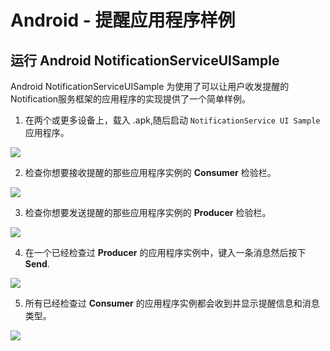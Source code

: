 # Android - 提醒应用程序样例

## 运行 Android NotificationServiceUISample
Android NotificationServiceUISample 为使用了可以让用户收发提醒的Notification服务框架的应用程序的实现提供了一个简单样例。

1. 在两个或更多设备上，载入 .apk,随后启动  `NotificationService UI Sample`应用程序。

  ![][1.StartScreen]

2. 检查你想要接收提醒的那些应用程序实例的 **Consumer** 检验栏。

  ![][2.CheckConsumerCheckbox]

3. 检查你想要发送提醒的那些应用程序实例的 **Producer**  检验栏。

  ![][3.CheckProducerCheckbox]

4. 在一个已经检查过 **Producer** 的应用程序实例中，键入一条消息然后按下 **Send**.

  ![][4.ProducerSendsHelloWorld]

5. 所有已经检查过 **Consumer** 的应用程序实例都会收到并显示提醒信息和消息类型。

  ![][5.ConsumerReceivesHelloWorld]


[1.StartScreen]: /files/develop/run-sample-apps/android-notification-sample/1.StartScreen.png
[2.CheckConsumerCheckbox]: /files/develop/run-sample-apps/android-notification-sample/2.CheckConsumerCheckbox.png
[3.CheckProducerCheckbox]: /files/develop/run-sample-apps/android-notification-sample/3.CheckProducerCheckbox.png
[4.ProducerSendsHelloWorld]: /files/develop/run-sample-apps/android-notification-sample/4.ProducerSendsHelloWorld.png
[5.ConsumerReceivesHelloWorld]: /files/develop/run-sample-apps/android-notification-sample/5.ConsumerReceivesHelloWorld.png
